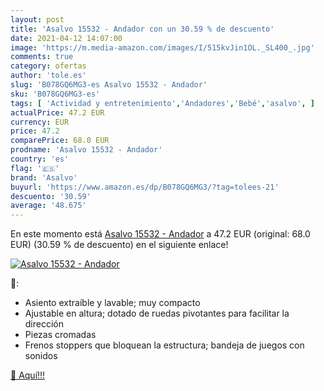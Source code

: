 ```yaml
---
layout: post
title: 'Asalvo 15532 - Andador con un 30.59 % de descuento'
date: 2021-04-12 14:07:00
image: 'https://m.media-amazon.com/images/I/515kvJin1OL._SL400_.jpg'
comments: true
category: ofertas
author: 'tole.es'
slug: 'B078GQ6MG3-es Asalvo 15532 - Andador'
sku: 'B078GQ6MG3-es'
tags: [ 'Actividad y entretenimiento','Andadores','Bebé','asalvo', ]
actualPrice: 47.2 EUR
currency: EUR
price: 47.2
comparePrice: 68.0 EUR
prodname: 'Asalvo 15532 - Andador'
country: 'es'
flag: '🇪🇸'
brand: 'Asalvo'
buyurl: 'https://www.amazon.es/dp/B078GQ6MG3/?tag=tolees-21'
descuento: '30.59'
average: '48.675'
---
```


En este momento está [Asalvo 15532 - Andador](https://www.amazon.es/dp/B078GQ6MG3/?tag=tolees-21) a 47.2 EUR (original: 68.0 EUR) (30.59 %  de descuento) en el siguiente enlace!

[![Asalvo 15532 - Andador](https://m.media-amazon.com/images/I/515kvJin1OL._SL400_.jpg)](https://www.amazon.es/dp/B078GQ6MG3/?tag=tolees-21)

🔎:

- Asiento extraíble y lavable; muy compacto
- Ajustable en altura; dotado de ruedas pivotantes para facilitar la dirección
- Piezas cromadas
- Frenos stoppers que bloquean la estructura; bandeja de juegos con sonidos

[🛒 Aquí!!!](https://www.amazon.es/dp/B078GQ6MG3/?tag=tolees-21)
